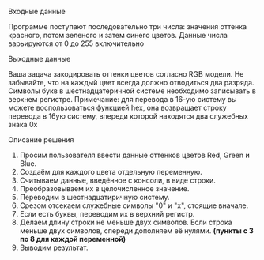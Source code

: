 Входные данные

Программе поступают последовательно три числа: значения оттенка красного, потом зеленого и затем синего цветов. Данные числа варьируются от 0 до 255 включительно

Выходные данные

Ваша задача закодировать оттенки цветов согласно RGB модели.
Не забывайте, что на каждый цвет всегда должно отводиться два разряда. Символы букв в шестнадцатеричной системе необходимо записывать в верхнем регистре.
Примечание: для перевода в 16-ую систему вы можете воспользоваться функцией hex, она возвращает строку перевода в 16ую систему, впереди которой находятся два служебных знака 0x

Описание решения

1. Просим пользователя ввести данные оттенков цветов Red, Green и Blue.
2. Создаём для каждого цвета отдельную переменную.
3. Считываем данные, введённое с консоли, в виде строки.
4. Преобразовываем их в целочисленное значение.
5. Переводим в шестнадцатиричную систему.
6. Срезом отсекаем служебные символы "0" и "х", стоящие вначале.
7. Если есть буквы, переводим их в верхний регистр.
8. Делаем длину строки не меньше двух символов. Если строка меньше двух символов, спереди дополняем её нулями.
**(пункты с 3 по 8 для каждой переменной)**
9. Выводим результат.
